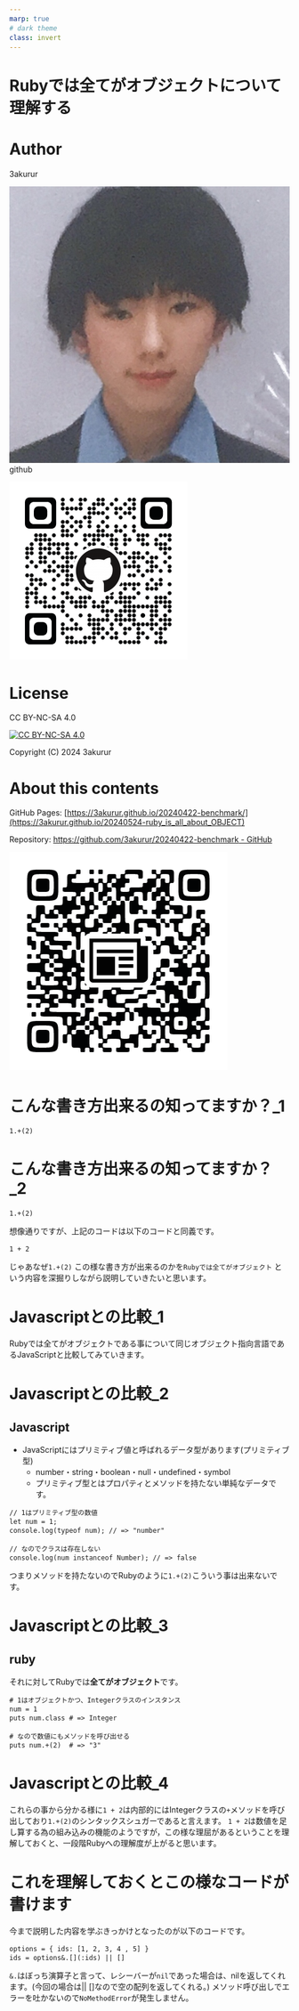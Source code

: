 ```yaml
---
marp: true
# dark theme
class: invert
---
```

<!-- headingDivider: 1 -->

#  Rubyでは全てがオブジェクトについて理解する

# Author

3akurur

![height:200](profile.jpg)
github

![height:200](qr_github.png)

# License

CC BY-NC-SA 4.0

[![CC BY-NC-SA 4.0](https://licensebuttons.net/l/by-nc-sa/4.0/88x31.png)](http://creativecommons.org/licenses/by-nc-sa/4.0/)

Copyright (C) 2024 3akurur

# About this contents

GitHub Pages: [https://3akurur.github.io/20240422-benchmark/](https://3akurur.github.io/20240524-ruby_is_all_about_OBJECT)

Repository: [https://github.com/3akurur/20240422-benchmark - GitHub](https://github.com/3akurur/20240524-ruby_is_all_about_OBJECT)

![height:200](qr_github_pages.png)

# こんな書き方出来るの知ってますか？_1

```
1.+(2)
```

# こんな書き方出来るの知ってますか？_2

```
1.+(2)
```

想像通りですが、上記のコードは以下のコードと同義です。

```
1 + 2
```

じゃあなぜ```1.+(2)``` この様な書き方が出来るのかを```Rubyでは全てがオブジェクト``` という内容を深掘りしながら説明していきたいと思います。

# Javascriptとの比較_1

Rubyでは全てがオブジェクトである事について同じオブジェクト指向言語であるJavaScriptと比較してみていきます。

# Javascriptとの比較_2

## Javascript
- JavaScriptにはプリミティブ値と呼ばれるデータ型があります(プリミティブ型)
  - number・string・boolean・null・undefined・symbol
  - プリミティブ型とはプロパティとメソッドを持たない単純なデータです。

```
// 1はプリミティブ型の数値
let num = 1;
console.log(typeof num); // => "number"

// なのでクラスは存在しない
console.log(num instanceof Number); // => false
```

つまりメソッドを持たないのでRubyのように```1.+(2)```こういう事は出来ないです。

# Javascriptとの比較_3

## ruby

それに対してRubyでは**全てがオブジェクト**です。

```
# 1はオブジェクトかつ、Integerクラスのインスタンス
num = 1
puts num.class # => Integer

# なので数値にもメソッドを呼び出せる
puts num.+(2)  # => "3"
```

# Javascriptとの比較_4

これらの事から分かる様に```1 + 2```は内部的にはIntegerクラスの```+```メソッドを呼び出しており```1.+(2)```のシンタックスシュガーであると言えます。
```1 + 2```は数値を足し算する為の組み込みの機能のようですが，この様な理屈があるということを理解しておくと、一段階Rubyへの理解度が上がると思います。

# これを理解しておくとこの様なコードが書けます

今まで説明した内容を学ぶきっかけとなったのが以下のコードです。

```
options = { ids: [1, 2, 3, 4 , 5] }
ids = options&.[](:ids) || []
```

```&.```はぼっち演算子と言って、レシーバーが```nil```であった場合は、nilを返してくれます。(今回の場合は|| []なので空の配列を返してくれる。)
メソッド呼び出しでエラーを吐かないので```NoMethodError```が発生しません。